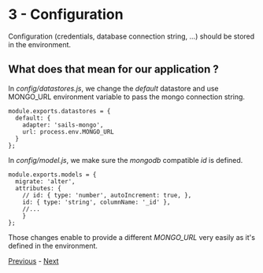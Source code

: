 # 3 - Configuration

Configuration (credentials, database connection string, ...) should be stored in the environment.

## What does that mean for our application ?

In _config/datastores.js_, we change the _default_ datastore and use MONGO_URL environment variable to pass the mongo connection string.

```node
module.exports.datastores = {
  default: {
    adapter: 'sails-mongo',
    url: process.env.MONGO_URL
  }
};
```

In _config/model.js_, we make sure the _mongodb_ compatible _id_ is defined.

```node
module.exports.models = {
  migrate: 'alter',
  attributes: {
    // id: { type: 'number', autoIncrement: true, },
    id: { type: 'string', columnName: '_id' },
    //...
    }
};
```

Those changes enable to provide a different _MONGO_URL_ very easily as it's defined in the environment.

[Previous](02_dependencies.md) - [Next ](04_external_services.md)
